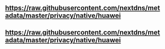 ## https://raw.githubusercontent.com/nextdns/metadata/master/privacy/native/huawei
## https://raw.githubusercontent.com/nextdns/metadata/master/privacy/native/huawei

